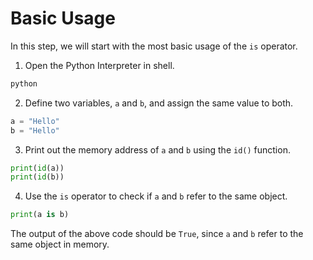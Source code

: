 # Basic Usage

In this step, we will start with the most basic usage of the `is` operator.

1. Open the Python Interpreter in shell.

```bash
python
```

2. Define two variables, `a` and `b`, and assign the same value to both.

```python
a = "Hello"
b = "Hello"
```

3. Print out the memory address of `a` and `b` using the `id()` function.

```python
print(id(a))
print(id(b))
```

4. Use the `is` operator to check if `a` and `b` refer to the same object.

```python
print(a is b)
```

The output of the above code should be `True`, since `a` and `b` refer to the same object in memory.
